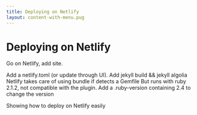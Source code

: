 ```yaml
---
title: Deploying on Netlify
layout: content-with-menu.pug
---
```


# Deploying on Netlify

Go on Netlify, add site.

Add a netlify.toml (or update through UI). Add jekyll build && jekyll algolia
Netlify takes care of using bundle if detects a Gemfile
But runs with ruby 2.1.2, not compatible with the plugin.
Add a .ruby-version containing 2.4 to change the version

Showing how to deploy on Netlify easily

